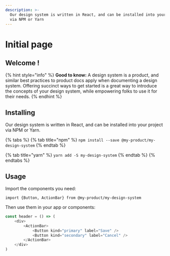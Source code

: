 ```yaml
---
description: >-
  Our design system is written in React, and can be installed into your project
  via NPM or Yarn
---
```


# Initial page

## Welcome !

{% hint style="info" %}
**Good to know:** A design system is a product, and similar best practices to product docs apply when documenting a design system. Offering succinct ways to get started is a great way to introduce the concepts of your design system, while empowering folks to use it for their needs.
{% endhint %}

## Installing

Our design system is written in React, and can be installed into your project via NPM or Yarn.

{% tabs %}
{% tab title="npm" %}
`npm install --save @my-product/my-design-system`
{% endtab %}

{% tab title="yarn" %}
`yarn add -S my-design-system`
{% endtab %}
{% endtabs %}

## Usage

Import the components you need:

`import {Button, ActionBar} from @my-product/my-design-system`

Then use them in your app or components:

```javascript
const header = () => (
    <div>
        <ActionBar>
            <Button kind="primary" label="Save" />
            <Button kind="secondary" label="Cancel" />
        </ActionBar>
    </div>
)
```
